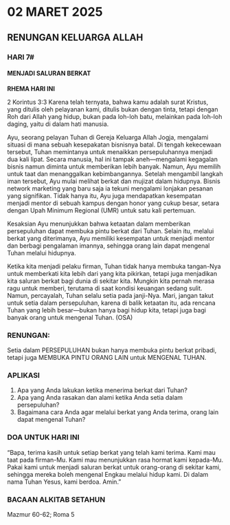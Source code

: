# 02 MARET 2025

## RENUNGAN KELUARGA ALLAH

### HARI 7#

#### MENJADI SALURAN BERKAT

**RHEMA HARI INI**

2 Korintus 3:3 Karena telah ternyata, bahwa kamu adalah surat Kristus, yang ditulis oleh pelayanan kami, ditulis bukan dengan tinta, tetapi dengan Roh dari Allah yang hidup, bukan pada loh-loh batu, melainkan pada loh-loh daging, yaitu di dalam hati manusia.

Ayu, seorang pelayan Tuhan di Gereja Keluarga Allah Jogja, mengalami situasi di mana sebuah kesepakatan bisnisnya batal. Di tengah kekecewaan tersebut, Tuhan memintanya untuk menaikkan persepuluhannya menjadi dua kali lipat. Secara manusia, hal ini tampak aneh—mengalami kegagalan bisnis namun diminta untuk memberikan lebih banyak. Namun, Ayu memilih untuk taat dan menanggalkan kebimbangannya. Setelah mengambil langkah iman tersebut, Ayu mulai melihat berkat dan mujizat dalam hidupnya. Bisnis network marketing yang baru saja ia tekuni mengalami lonjakan pesanan yang signifikan. Tidak hanya itu, Ayu juga mendapatkan kesempatan menjadi mentor di sebuah kampus dengan honor yang cukup besar, setara dengan Upah Minimum Regional (UMR) untuk satu kali pertemuan.

Kesaksian Ayu menunjukkan bahwa ketaatan dalam memberikan persepuluhan dapat membuka pintu berkat dari Tuhan. Selain itu, melalui berkat yang diterimanya, Ayu memiliki kesempatan untuk menjadi mentor dan berbagi pengalaman imannya, sehingga orang lain dapat mengenal Tuhan melalui hidupnya.

Ketika kita menjadi pelaku firman, Tuhan tidak hanya membuka tangan-Nya untuk memberkati kita lebih dari yang kita pikirkan, tetapi juga menjadikan kita saluran berkat bagi dunia di sekitar kita. Mungkin kita pernah merasa ragu untuk memberi, terutama di saat kondisi keuangan sedang sulit. Namun, percayalah, Tuhan selalu setia pada janji-Nya. Mari, jangan takut untuk setia dalam persepuluhan, karena di balik ketaatan itu, ada rencana Tuhan yang lebih besar—bukan hanya bagi hidup kita, tetapi juga bagi banyak orang untuk mengenal Tuhan. (OSA)

### RENUNGAN:

Setia dalam PERSEPULUHAN bukan hanya membuka pintu berkat pribadi, tetapi juga MEMBUKA PINTU ORANG LAIN untuk MENGENAL TUHAN.

### APLIKASI

1. Apa yang Anda lakukan ketika menerima berkat dari Tuhan?
2. Apa yang Anda rasakan dan alami ketika Anda setia dalam persepuluhan?
3. Bagaimana cara Anda agar melalui berkat yang Anda terima, orang lain dapat mengenal Tuhan?

### DOA UNTUK HARI INI

“Bapa, terima kasih untuk setiap berkat yang telah kami terima. Kami mau taat pada firman-Mu. Kami mau menunjukkan rasa hormat kami kepada-Mu. Pakai kami untuk menjadi saluran berkat untuk orang-orang di sekitar kami, sehingga mereka boleh mengenal Engkau melalui hidup kami. Di dalam nama Tuhan Yesus, kami berdoa. Amin.”

### BACAAN ALKITAB SETAHUN

Mazmur 60-62; Roma 5
